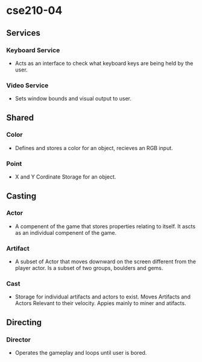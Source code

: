 # cse210-04

## Services

### Keyboard Service

* Acts as an interface to check what keyboard keys are being held by the user. 

### Video Service

* Sets window bounds and visual output to user.

## Shared

### Color

* Defines and stores a color for an object, recieves an RGB input.

### Point

* X and Y Cordinate Storage for an object.

## Casting

### Actor

* A compenent of the game that stores properties relating to itself. It ascts as an individual compenent of the game.

### Artifact

* A subset of Actor that moves downward on the screen different from the player actor. Is a subset of two groups, boulders and gems.

### Cast

* Storage for individual artifacts and actors to exist. Moves Artifacts and Actors Relevant to their velocity. Appies mainly to miner and atifacts.

## Directing

### Director

* Operates the gameplay and loops until user is bored.
